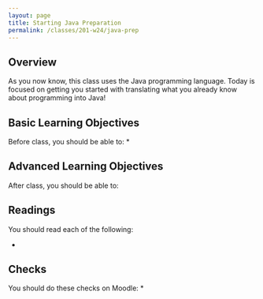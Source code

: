```yaml
---
layout: page
title: Starting Java Preparation
permalink: /classes/201-w24/java-prep
---
```


## Overview
As you now know, this class uses the Java programming language. Today is focused on getting you started with translating what you already know about programming into Java!

## Basic Learning Objectives
Before class, you should be able to: 
* 

## Advanced Learning Objectives
After class, you should be able to:


## Readings
You should read each of the following:

* 

## Checks
You should do these checks on Moodle:
* 